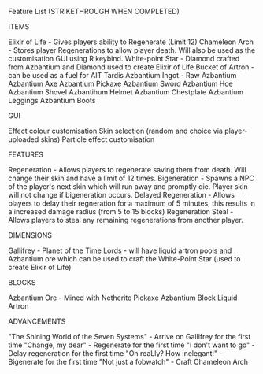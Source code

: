 Feature List (STRIKETHROUGH WHEN COMPLETED)

ITEMS

Elixir of Life - Gives players ability to Regenerate (Limit 12)
Chameleon Arch - Stores player Regenerations to allow player death. Will also be used as the customisation GUI using R keybind.
White-point Star - Diamond crafted from Azbantium and Diamond used to create Elixir of Life
Bucket of Artron - can be used as a fuel for AIT Tardis
Azbantium Ingot -
Raw Azbantium 
Azbantium Axe
Azbantium Pickaxe
Azbantium Sword
Azbantium Hoe
Azbantium Shovel
Azbantihum Helmet
Azbantium Chestplate
Azbantium Leggings
Azbantium Boots

GUI

Effect colour customisation
Skin selection (random and choice via player-uploaded skins)
Particle effect customisation

FEATURES

Regeneration - Allows players to regenerate saving them from death. Will change their skin and have a limit of 12 times. 
Bigeneration - Spawns a NPC of the player's next skin which will run away and promptly die. Player skin will not change if bigeneration occurs.
Delayed Regeneration - Allows players to delay their regneration for a maximum of 5 minutes, this results in a increased damage radius (from 5 to 15 blocks)
Regeneration Steal - Allows players to steal any remaining regenerations from another player.

DIMENSIONS

Gallifrey - Planet of the Time Lords - will have liquid artron pools and Azbantium ore which can be used to craft the White-Point Star (used to create Elixir of Life)

BLOCKS

Azbantium Ore - Mined with Netherite Pickaxe
Azbantium Block
Liquid Artron

ADVANCEMENTS

"The Shining World of the Seven Systems" - Arrive on Gallifrey for the first time
"Change, my dear" - Regenerate for the first time
"I don't want to go" - Delay regeneration for the first time
"Oh reaLly? How inelegant!" - Bigenerate for the first time
"Not just a fobwatch" - Craft Chameleon Arch

